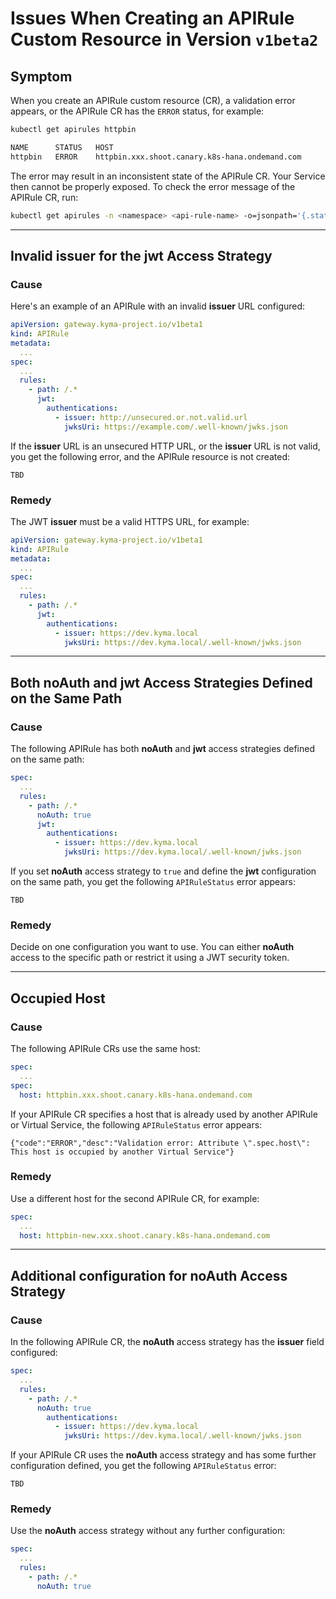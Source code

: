 # Issues When Creating an APIRule Custom Resource in Version `v1beta2`

## Symptom

When you create an APIRule custom resource (CR), a validation error appears, or the APIRule CR has the `ERROR` status, for example:

```bash
kubectl get apirules httpbin

NAME      STATUS   HOST
httpbin   ERROR    httpbin.xxx.shoot.canary.k8s-hana.ondemand.com
```

The error may result in an inconsistent state of the APIRule CR. Your Service then cannot be properly exposed.
To check the error message of the APIRule CR, run:


```bash
kubectl get apirules -n <namespace> <api-rule-name> -o=jsonpath='{.status.APIRuleStatus}'
```

---
## Invalid **issuer** for the **jwt** Access Strategy
### Cause

Here's an example of an APIRule with an invalid **issuer** URL configured:

```yaml
apiVersion: gateway.kyma-project.io/v1beta1
kind: APIRule
metadata:
  ...
spec:
  ...
  rules:
    - path: /.*
      jwt:
        authentications:
          - issuer: http://unsecured.or.not.valid.url
            jwksUri: https://example.com/.well-known/jwks.json
```

If the **issuer** URL is an unsecured HTTP URL, or the **issuer** URL is not valid, you get the following error, and the APIRule resource is not created:

```
TBD
```

### Remedy

The JWT **issuer** must be a valid HTTPS URL, for example:

```yaml
apiVersion: gateway.kyma-project.io/v1beta1
kind: APIRule
metadata:
  ...
spec:
  ...
  rules:
    - path: /.*
      jwt:
        authentications:
          - issuer: https://dev.kyma.local
            jwksUri: https://dev.kyma.local/.well-known/jwks.json
```

---
## Both **noAuth** and **jwt** Access Strategies Defined on the Same Path
### Cause

The following APIRule has both **noAuth** and **jwt** access strategies defined on the same path:

```yaml
spec:
  ...
  rules:
    - path: /.*
      noAuth: true
      jwt:
        authentications:
          - issuer: https://dev.kyma.local
            jwksUri: https://dev.kyma.local/.well-known/jwks.json
```

If you set **noAuth** access strategy to `true` and define the **jwt** configuration on the same path, you get the following `APIRuleStatus` error appears:

```
TBD
```

### Remedy

Decide on one configuration you want to use. You can either **noAuth** access to the specific path or restrict it using a JWT security token.

---
## Occupied Host
### Cause

The following APIRule CRs use the same host:

```yaml
spec:
  ...
spec:
  host: httpbin.xxx.shoot.canary.k8s-hana.ondemand.com
```

If your APIRule CR specifies a host that is already used by another APIRule or Virtual Service, the following `APIRuleStatus` error appears:

```
{"code":"ERROR","desc":"Validation error: Attribute \".spec.host\": This host is occupied by another Virtual Service"}
```

### Remedy

Use a different host for the second APIRule CR, for example:

```yaml
spec:
  ...
  host: httpbin-new.xxx.shoot.canary.k8s-hana.ondemand.com
```

---
## Additional configuration for **noAuth** Access Strategy

### Cause

In the following APIRule CR, the **noAuth** access strategy has the **issuer** field configured:

```yaml
spec:
  ...
  rules:
    - path: /.*
      noAuth: true
        authentications:
          - issuer: https://dev.kyma.local
            jwksUri: https://dev.kyma.local/.well-known/jwks.json
```

If your APIRule CR uses the **noAuth** access strategy and has some further configuration defined, you get the following `APIRuleStatus` error:

```
TBD
```


### Remedy

Use the **noAuth** access strategy without any further configuration:

```yaml
spec:
  ...
  rules:
    - path: /.*
      noAuth: true
```
